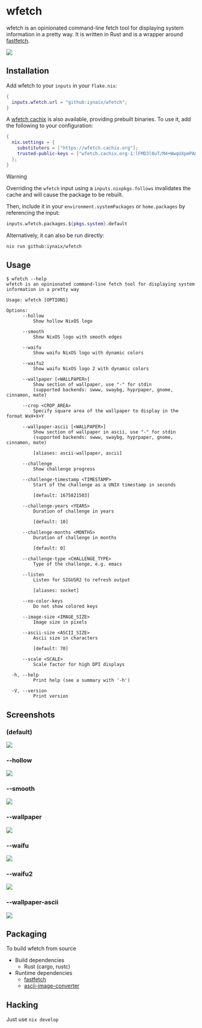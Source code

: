 # wfetch

wfetch is an opinionated command-line fetch tool for displaying system information in a pretty way. It is written in Rust and is a wrapper around [fastfetch](https://github.com/fastfetch-cli/fastfetch).

<!-- 110026463_p0.webp -->
<img src="https://i.imgur.com/D5H2xG6.png" />

## Installation

Add wfetch to your `inputs` in your `flake.nix`:
```nix
{
  inputs.wfetch.url = "github:iynaix/wfetch";
}
```

A [wfetch cachix](https://wfetch.cachix.org) is also available, providing prebuilt binaries. To use it, add the following to your configuration:
```nix
{
  nix.settings = {
    substituters = ["https://wfetch.cachix.org"];
    trusted-public-keys = ["wfetch.cachix.org-1:lFMD3l0uT/M4+WwqUXpmPAm2kvEH5xFGeIld1av0kus="];
  };
}
```

> [!Warning]
> Overriding the `wfetch` input using a `inputs.nixpkgs.follows` invalidates the cache and will cause the package to be rebuilt.

Then, include it in your `environment.systemPackages` or `home.packages` by referencing the input:
```nix
inputs.wfetch.packages.${pkgs.system}.default
```

Alternatively, it can also be run directly:

```sh
nix run github:iynaix/wfetch
```

## Usage

```console
$ wfetch --help
wfetch is an opinionated command-line fetch tool for displaying system information in a pretty way

Usage: wfetch [OPTIONS]

Options:
      --hollow
          Show hollow NixOS logo

      --smooth
          Show NixOS logo with smooth edges

      --waifu
          Show waifu NixOS logo with dynamic colors

      --waifu2
          Show waifu NixOS logo 2 with dynamic colors

      --wallpaper [<WALLPAPER>]
          Show section of wallpaper, use "-" for stdin
          (supported backends: swww, swaybg, hyprpaper, gnome, cinnamon, mate)

      --crop <CROP_AREA>
          Specify square area of the wallpaper to display in the format WxH+X+Y

      --wallpaper-ascii [<WALLPAPER>]
          Show section of wallpaper in ascii, use "-" for stdin
          (supported backends: swww, swaybg, hyprpaper, gnome, cinnamon, mate)

          [aliases: ascii-wallpaper, ascii]

      --challenge
          Show challenge progress

      --challenge-timestamp <TIMESTAMP>
          Start of the challenge as a UNIX timestamp in seconds

          [default: 1675821503]

      --challenge-years <YEARS>
          Duration of challenge in years

          [default: 10]

      --challenge-months <MONTHS>
          Duration of challenge in months

          [default: 0]

      --challenge-type <CHALLENGE_TYPE>
          Type of the challenge, e.g. emacs

      --listen
          Listen for SIGUSR2 to refresh output

          [aliases: socket]

      --no-color-keys
          Do not show colored keys

      --image-size <IMAGE_SIZE>
          Image size in pixels

      --ascii-size <ASCII_SIZE>
          Ascii size in characters

          [default: 70]

      --scale <SCALE>
          Scale factor for high DPI displays

  -h, --help
          Print help (see a summary with '-h')

  -V, --version
          Print version
```

## Screenshots

### (default)
<img src="https://i.imgur.com/X0m8dVt.png" />

### --hollow
<img src="https://i.imgur.com/jtZjItL.png" />

### --smooth
<img src="https://i.imgur.com/Di2OqM2.png" />

### --wallpaper
<!-- 110026463_p0.webp -->
<img src="https://i.imgur.com/D5H2xG6.png" />

### --waifu
<img src="https://i.imgur.com/otI2IL8.png" />

### --waifu2
<img src="https://i.imgur.com/FVy3Mwt.png" />

### --wallpaper-ascii
<!-- wallhaven-5g67o9.webp -->
<img src="https://i.imgur.com/wzX9xUQ.png" />

## Packaging

To build wfetch from source

- Build dependencies
    - Rust (cargo, rustc)
- Runtime dependencies
    - [fastfetch](https://github.com/fastfetch-cli/fastfetch/blob/dev/README.md)
    - [ascii-image-converter](https://github.com/TheZoraiz/ascii-image-converter)

## Hacking

Just use `nix develop`
